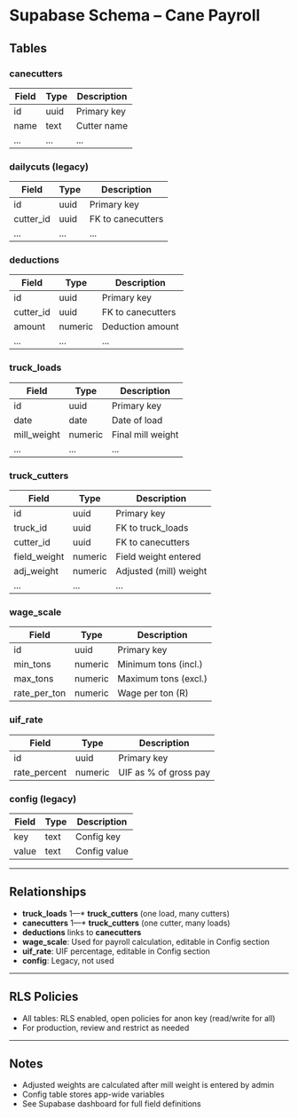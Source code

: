# Supabase Schema – Cane Payroll

## Tables

### canecutters
| Field         | Type      | Description           |
|--------------|-----------|-----------------------|
| id           | uuid      | Primary key           |
| name         | text      | Cutter name           |
| ...          | ...       | ...                   |

### dailycuts (legacy)
| Field         | Type      | Description           |
|--------------|-----------|-----------------------|
| id           | uuid      | Primary key           |
| cutter_id    | uuid      | FK to canecutters     |
| ...          | ...       | ...                   |

### deductions
| Field         | Type      | Description           |
|--------------|-----------|-----------------------|
| id           | uuid      | Primary key           |
| cutter_id    | uuid      | FK to canecutters     |
| amount       | numeric   | Deduction amount      |
| ...          | ...       | ...                   |

### truck_loads
| Field         | Type      | Description           |
|--------------|-----------|-----------------------|
| id           | uuid      | Primary key           |
| date         | date      | Date of load          |
| mill_weight  | numeric   | Final mill weight     |
| ...          | ...       | ...                   |

### truck_cutters
| Field         | Type      | Description           |
|--------------|-----------|-----------------------|
| id           | uuid      | Primary key           |
| truck_id     | uuid      | FK to truck_loads     |
| cutter_id    | uuid      | FK to canecutters     |
| field_weight | numeric   | Field weight entered  |
| adj_weight   | numeric   | Adjusted (mill) weight|
| ...          | ...       | ...                   |

### wage_scale
| Field         | Type      | Description           |
|--------------|-----------|-----------------------|
| id           | uuid      | Primary key           |
| min_tons     | numeric   | Minimum tons (incl.)  |
| max_tons     | numeric   | Maximum tons (excl.)  |
| rate_per_ton | numeric   | Wage per ton (R)      |

### uif_rate
| Field         | Type      | Description           |
|--------------|-----------|-----------------------|
| id           | uuid      | Primary key           |
| rate_percent | numeric   | UIF as % of gross pay |

### config (legacy)
| Field         | Type      | Description           |
|--------------|-----------|-----------------------|
| key          | text      | Config key            |
| value        | text      | Config value          |

---

## Relationships
- **truck_loads** 1—* **truck_cutters** (one load, many cutters)
- **canecutters** 1—* **truck_cutters** (one cutter, many loads)
- **deductions** links to **canecutters**
- **wage_scale**: Used for payroll calculation, editable in Config section
- **uif_rate**: UIF percentage, editable in Config section
- **config**: Legacy, not used

---

## RLS Policies
- All tables: RLS enabled, open policies for anon key (read/write for all)
- For production, review and restrict as needed

---

## Notes
- Adjusted weights are calculated after mill weight is entered by admin
- Config table stores app-wide variables
- See Supabase dashboard for full field definitions 